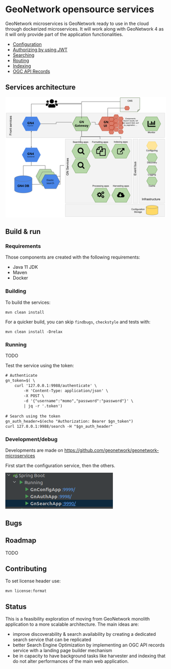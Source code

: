 # GeoNetwork opensource services

GeoNetwork microservices is GeoNetwork ready to use in the cloud through dockerized microservices. It will work along with GeoNetwork 4 as it will only provide part of the application functionalities.

* [Configuration](configuring/README.md)
* [Authorizing by using JWT](authorizing/README.md)
* [Searching](authorizing/README.md)
* [Routing](routing/README.md)
* [Indexing](indexing/README.md)
* [OGC API Records](ogc-api-records/README.md)


## Services architecture

![Overall architecture](doc/img/gnmicroservices.svg)

## Build & run

### Requirements

Those components are created with the following requirements:
* Java 11 JDK
* Maven
* Docker

### Building

To build the services:

```shell script
mvn clean install
```

For a quicker build, you can skip `findbugs`, `checkstyle` and tests with:

```shell script
mvn clean install -Drelax
```

### Running

TODO

Test the service using the token:

```shell script
# Authenticate
gn_token=$( \
    curl '127.0.0.1:9988/authenticate' \
        -H 'Content-Type: application/json' \
        -X POST \
        -d '{"username":"momo","password":"password"}' \
        | jq -r '.token')

# Search using the token
gn_auth_header=$(echo "Authorization: Bearer $gn_token")
curl 127.0.0.1:9988/search -H "$gn_auth_header"
```



### Development/debug

Developments are made on https://github.com/geonetwork/geonetwork-microservices

First start the configuration service, then the others.

![Start services](doc/img/springboot-services-start.png)

## Bugs

## Roadmap

TODO

## Contributing

To set license header use:

```shell script
mvn license:format
```


## Status

This is a feasibility exploration of moving from GeoNetwork monolith application to a more scalable architecture. The main ideas are:
* improve discoverability & search availability by creating a dedicated search service that can be replicated
* better Search Engine Optimization by implementing an OGC API records service with a landing page builder mechanism
* be in capacity to have background tasks like harvester and indexing that do not alter performances of the main web application.

